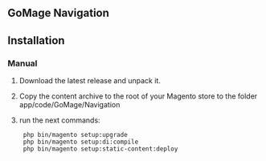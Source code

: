 ## GoMage Navigation

## Installation

### Manual

1. Download the latest release and unpack it.

2. Copy the content archive to the root of your Magento store to the folder app/code/GoMage/Navigation

3. run the next commands:

		php bin/magento setup:upgrade
		php bin/magento setup:di:compile
		php bin/magento setup:static-content:deploy
